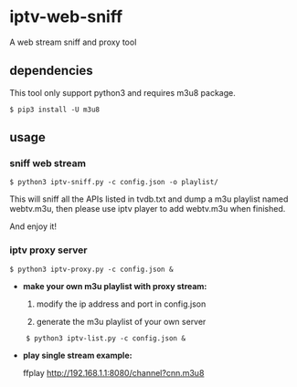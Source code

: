 # iptv-web-sniff
A web stream sniff and proxy tool

## dependencies
This tool only support python3 and requires m3u8 package.
```console
$ pip3 install -U m3u8
```

## usage

### sniff web stream
```console
$ python3 iptv-sniff.py -c config.json -o playlist/
```
This will sniff all the APIs listed in tvdb.txt and dump a m3u playlist named webtv.m3u,
then please use iptv player to add webtv.m3u when finished.

And enjoy it!

### iptv proxy server
```console
$ python3 iptv-proxy.py -c config.json &
```
- **make your own m3u playlist with proxy stream:**

	1. modify the ip address and port in config.json

	2. generate the m3u playlist of your own server
```console
	$ python3 iptv-list.py -c config.json &
```


- **play single stream example:**

	ffplay http://192.168.1.1:8080/channel?cnn.m3u8
